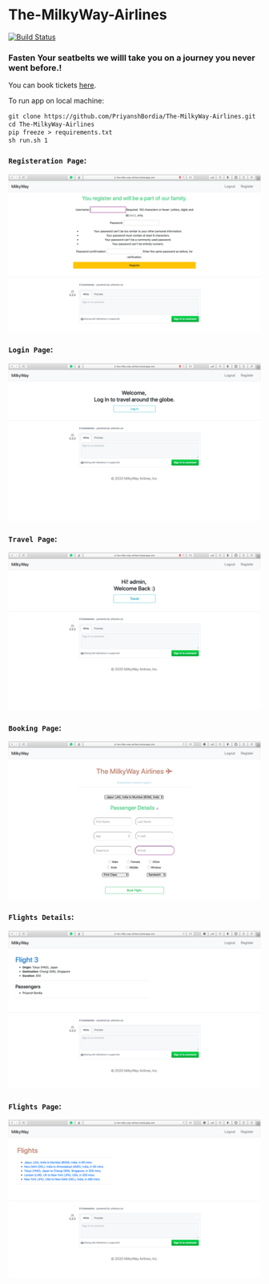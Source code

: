 # The-MilkyWay-Airlines

[![Build Status](https://travis-ci.com/PriyanshBordia/The-MilkyWay-Airlines.svg?branch=main)](https://travis-ci.com/PriyanshBordia/The-MilkyWay-Airlines)

### Fasten Your seatbelts we willl take you on a journey you never went before.!

You can book tickets [here](https://the-milky-way-airlines.herokuapp.com).

To run app on local machine:
```
git clone https://github.com/PriyanshBordia/The-MilkyWay-Airlines.git
cd The-MilkyWay-Airlines
pip freeze > requirements.txt
sh run.sh 1
```

### `Registeration Page`:

![Register](./screenshots/register.png)

### `Login Page`:

![Login](./screenshots/login.png)

### `Travel Page`:

![Travel](./screenshots/travel.png)

### `Booking Page`:

![Book](./screenshots/book.png)

### `Flights Details`:

![Flight](./screenshots/flight.png)

### `Flights Page`:

![Flights](./screenshots/flights.png)
